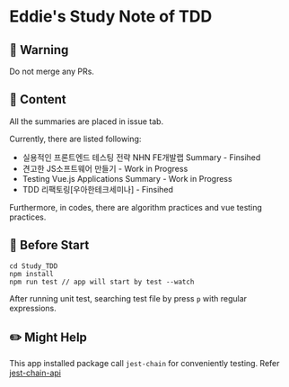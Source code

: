 # Eddie's Study Note of TDD

## 🚨 Warning

Do not merge any PRs.

## 📝 Content

All the summaries are placed in issue tab.

Currently, there are listed following:
- 실용적인 프론트엔드 테스팅 전략 NHN FE개발랩 Summary - Finsihed
- 견고한 JS소프트웨어 만들기 - Work in Progress
- Testing Vue.js Applications Summary - Work in Progress
- TDD 리팩토링[우아한테크세미나] - Finsihed

Furthermore, in codes, there  are algorithm practices and vue testing practices.

## 🔧 Before Start

```
cd Study_TDD
npm install
npm run test // app will start by test --watch
```

After running unit test, searching test file by press `p` with regular expressions.

## ✏️ Might Help

This app installed package call `jest-chain` for conveniently testing. Refer [jest-chain-api](https://www.npmjs.com/package/jest-chain)

